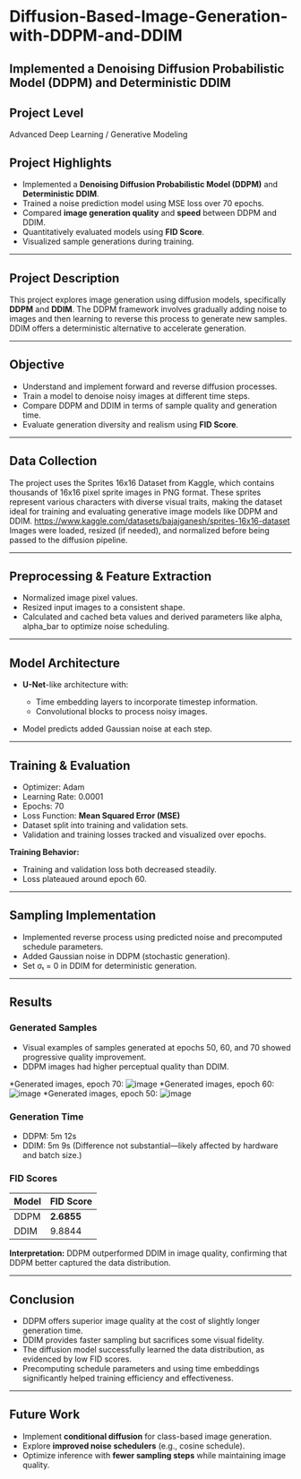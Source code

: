 # Diffusion-Based-Image-Generation-with-DDPM-and-DDIM
Implemented a Denoising Diffusion Probabilistic Model (DDPM) and Deterministic DDIM
---
##  Project Level

Advanced Deep Learning / Generative Modeling

##  Project Highlights

* Implemented a **Denoising Diffusion Probabilistic Model (DDPM)** and **Deterministic DDIM**.
* Trained a noise prediction model using MSE loss over 70 epochs.
* Compared **image generation quality** and **speed** between DDPM and DDIM.
* Quantitatively evaluated models using **FID Score**.
* Visualized sample generations during training.

---

##  Project Description

This project explores image generation using diffusion models, specifically **DDPM** and **DDIM**. The DDPM framework involves gradually adding noise to images and then learning to reverse this process to generate new samples. DDIM offers a deterministic alternative to accelerate generation.

---

##  Objective

* Understand and implement forward and reverse diffusion processes.
* Train a model to denoise noisy images at different time steps.
* Compare DDPM and DDIM in terms of sample quality and generation time.
* Evaluate generation diversity and realism using **FID Score**.

---

##  Data Collection

The project uses the Sprites 16x16 Dataset from Kaggle, which contains thousands of 16x16 pixel sprite images in PNG format. These sprites represent various characters with diverse visual traits, making the dataset ideal for training and evaluating generative image models like DDPM and DDIM. 
https://www.kaggle.com/datasets/bajajganesh/sprites-16x16-dataset 
Images were loaded, resized (if needed), and normalized before being passed to the diffusion pipeline.


---

##  Preprocessing & Feature Extraction

* Normalized image pixel values.
* Resized input images to a consistent shape.
* Calculated and cached beta values and derived parameters like alpha, alpha\_bar to optimize noise scheduling.

---

##  Model Architecture

* **U-Net**-like architecture with:

  * Time embedding layers to incorporate timestep information.
  * Convolutional blocks to process noisy images.
* Model predicts added Gaussian noise at each step.

---

##  Training & Evaluation

* Optimizer: Adam
* Learning Rate: 0.0001
* Epochs: 70
* Loss Function: **Mean Squared Error (MSE)**
* Dataset split into training and validation sets.
* Validation and training losses tracked and visualized over epochs.

**Training Behavior:**

* Training and validation loss both decreased steadily.
* Loss plateaued around epoch 60.

---

##  Sampling Implementation

* Implemented reverse process using predicted noise and precomputed schedule parameters.
* Added Gaussian noise in DDPM (stochastic generation).
* Set σₜ = 0 in DDIM for deterministic generation.

---

##  Results

###  Generated Samples

* Visual examples of samples generated at epochs 50, 60, and 70 showed progressive quality improvement.
* DDPM images had higher perceptual quality than DDIM.

*Generated images, epoch 70:
![image](https://github.com/user-attachments/assets/c417b927-523b-4cba-8944-38a0f481cc4e)
*Generated images, epoch 60:
![image](https://github.com/user-attachments/assets/1f3e32c9-1dcd-42f1-94ec-58fdd385333f)
*Generated images, epoch 50:
![image](https://github.com/user-attachments/assets/e6a30249-88d4-4a05-877c-fb760428c0fe)



###  Generation Time

* DDPM: 5m 12s
* DDIM: 5m 9s
  (Difference not substantial—likely affected by hardware and batch size.)

###  FID Scores

| Model | FID Score  |
| ----- | ---------- |
| DDPM  | **2.6855** |
| DDIM  | 9.8844     |

**Interpretation:**
DDPM outperformed DDIM in image quality, confirming that DDPM better captured the data distribution.

---

##  Conclusion

* DDPM offers superior image quality at the cost of slightly longer generation time.
* DDIM provides faster sampling but sacrifices some visual fidelity.
* The diffusion model successfully learned the data distribution, as evidenced by low FID scores.
* Precomputing schedule parameters and using time embeddings significantly helped training efficiency and effectiveness.

---

##  Future Work

* Implement **conditional diffusion** for class-based image generation.
* Explore **improved noise schedulers** (e.g., cosine schedule).
* Optimize inference with **fewer sampling steps** while maintaining image quality.

